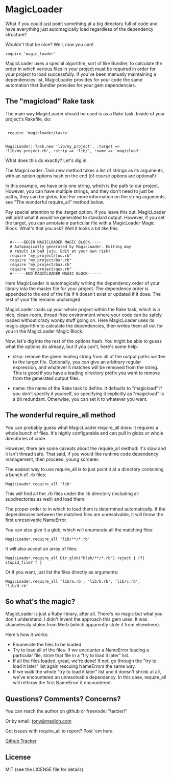 MagicLoader
===========

What if you could just point something at a big directory full of code and have
everything just automagically load regardless of the dependency structure?

Wouldn't that be nice?  Well, now you can!

<code>require 'magic_loader'</code>

MagicLoader uses a special algorithm, sort of like Bundler, to calculate the
order in which various files in your project must be required in order for
your project to load successfully. If you've been manually maintaining a
dependencies list, MagicLoader provides for your code the same automation that
Bundler provides for your gem dependencies.

The "magicload" Rake task
-------------------------

The main way MagicLoader should be used is as a Rake task. Inside of your
project's Rakefile, do:

<code>
 require 'magicloader/tasks'
 
 MagicLoader::Task.new 'lib/my_project', 
  :target => 'lib/my_project.rb',
  :strip  => 'lib/', 
  :name   => 'magicload'
</code>
 
What does this do exactly? Let's dig in.

The MagicLoader::Task.new method takes a list of strings as its arguments,
with an option options hash on the end (of course options are optional!)

In this example, we have only one string, which is the path to our project.
However, you can have multiple strings, and they don't need to just be paths,
they can be globs, too! For more information on the string arguments, see
"The wonderful require_all" method below.

Pay special attention to the :target option. If you leave this out, 
MagicLoader will print what it would've generated to standard output. However,
if you set the target, you can annotate a particular file with a MagicLoader
Magic Block. What's that you ask? Well it looks a bit like this:

<code>
  #-----BEGIN MAGICLOADER MAGIC BLOCK-----
  # Automagically generated by MagicLoader. Editing may
  # result in bad juju. Edit at your own risk!
  require "my_project/foo.rb"
  require "my_project/bar.rb"
  require "my_project/baz.rb"
  require "my_project/qux.rb"
  #------END MAGICLOADER MAGIC BLOCK------
</code>

Here MagicLoader is automagically writing the dependency order of your library
into the master file for your project. The dependency order is appended to the
end of the file if it doesn't exist or updated if it does. The rest of your
file remains unchanged.

MagicLoader loads up your whole project within the Rake task, which is a nice,
clean-room, thread-free environment where your code can be safely loaded
without crazy wonky stuff going on. Here MagicLoader uses its magic algorithm
to calculate the dependencies, then writes them all out for you in the
MagicLoader Magic Block.

Now, let's dig into the rest of the options hash. You might be able to guess
what the options do already, but if you can't, here's some help:

* strip: remove the given leading string from all of the output paths written
  to the target file. Optionally, you can give an arbitrary regular 
  expression, and whatever it matches will be removed from the string.
  This is good if you have a leading directory prefix you want to remove
  from the generated output files.
  
* name: the name of the Rake task to define. It defaults to "magicload" if you
  don't specify it yourself, so specifying it explicitly as "magicload" is a
  bit redundant. Otherwise, you can set it to whatever you want.

The wonderful require_all method
--------------------------------

You can probably guess what MagicLoader.require_all does: it requires a whole
bunch of files.  It's highly configurable and can pull in globs or whole 
directories of code.

However, there are some caveats about the require_all method: it's slow and it
isn't thread safe. That said, if you would like runtime code dependency 
management, then proceed, young sorcerer. 

The easiest way to use require_all is to just point it at a directory
containing a bunch of .rb files:

 <code>MagicLoader.require_all 'lib'</code>

This will find all the .rb files under the lib directory (including all 
subdirectories as well) and load them.

The proper order to in which to load them is determined automatically.  If the 
dependencies between the matched files are unresolvable, it will throw the 
first unresolvable NameError.

You can also give it a glob, which will enumerate all the matching files: 

 <code>MagicLoader.require_all 'lib/**/*.rb'</code>

It will also accept an array of files:

 <code>MagicLoader.require_all Dir.glob("blah/**/*.rb").reject { |f| stupid_file? f }</code>
 
Or if you want, just list the files directly as arguments:

 <code>MagicLoader.require_all 'lib/a.rb', 'lib/b.rb', 'lib/c.rb', 'lib/d.rb'</code>

So what's the magic?
--------------------

MagicLoader is just a Ruby library, after all. There's no magic but what you
don't understand.  I didn't invent the approach this gem uses.  It was 
shamelessly stolen from Merb (which apparently stole it from elsewhere).

Here's how it works:  

* Enumerate the files to be loaded
* Try to load all of the files.  If we encounter a NameError loading a 
  particular file, store that file in a "try to load it later" list.
* If all the files loaded, great, we're done!  If not, go through the
  "try to load it later" list again rescuing NameErrors the same way.
* If we walk the whole "try to load it later" list and it doesn't shrink
  at all, we've encountered an unresolvable dependency.  In this case,
  require_all will rethrow the first NameError it encountered.

Questions? Comments? Concerns?
------------------------------

You can reach the author on github or freenode: "tarcieri"

Or by email: [tony@medioh.com](mailto:tony@medioh.com)

Got issues with require_all to report?  Post 'em here:

[Github Tracker](http://github.com/tarcieri/require_all/issues)

License
-------

MIT (see the LICENSE file for details)
